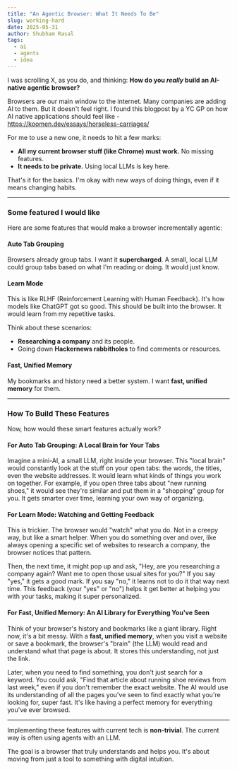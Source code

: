 ```yaml
---
title: "An Agentic Browser: What It Needs To Be"
slug: working-hard
date: 2025-05-31
author: Shubham Rasal
tags:
  - ai
  - agents
  - idea
---
```


I was scrolling X, as you do, and thinking: **How do you _really_ build an AI-native agentic browser?**

Browsers are our main window to the internet. Many companies are adding AI to them. But it doesn't feel right. I found this blogpost by a YC GP on how AI native applications should feel like - https://koomen.dev/essays/horseless-carriages/

For me to use a new one, it needs to hit a few marks:

- **All my current browser stuff (like Chrome) must work.** No missing features.
- **It needs to be private.** Using local LLMs is key here.

That's it for the basics. I'm okay with new ways of doing things, even if it means changing habits.

---

### Some featured I would like

Here are some features that would make a browser incrementally agentic:

#### Auto Tab Grouping

Browsers already group tabs. I want it **supercharged**. A small, local LLM could group tabs based on what I'm reading or doing. It would just know.

#### Learn Mode

This is like RLHF (Reinforcement Learning with Human Feedback). It's how models like ChatGPT got so good. This should be built into the browser. It would learn from my repetitive tasks.

Think about these scenarios:

- **Researching a company** and its people.
- Going down **Hackernews rabbitholes** to find comments or resources.

#### Fast, Unified Memory

My bookmarks and history need a better system. I want **fast, unified memory** for them.

---

### How To Build These Features

Now, how would these smart features actually work?

#### For Auto Tab Grouping: A Local Brain for Your Tabs

Imagine a mini-AI, a small LLM, right inside your browser. This "local brain" would constantly look at the stuff on your open tabs: the words, the titles, even the website addresses. It would learn what kinds of things you work on together. For example, if you open three tabs about "new running shoes," it would see they're similar and put them in a "shopping" group for you. It gets smarter over time, learning your own way of organizing.

#### For Learn Mode: Watching and Getting Feedback

This is trickier. The browser would "watch" what you do. Not in a creepy way, but like a smart helper. When you do something over and over, like always opening a specific set of websites to research a company, the browser notices that pattern.

Then, the next time, it might pop up and ask, "Hey, are you researching a company again? Want me to open those usual sites for you?" If you say "yes," it gets a good mark. If you say "no," it learns not to do it that way next time. This feedback (your "yes" or "no") helps it get better at helping you with your tasks, making it super personalized.

#### For Fast, Unified Memory: An AI Library for Everything You've Seen

Think of your browser's history and bookmarks like a giant library. Right now, it's a bit messy. With a **fast, unified memory**, when you visit a website or save a bookmark, the browser's "brain" (the LLM) would read and understand what that page is about. It stores this understanding, not just the link.

Later, when you need to find something, you don't just search for a keyword. You could ask, "Find that article about running shoe reviews from last week," even if you don't remember the exact website. The AI would use its understanding of all the pages you've seen to find exactly what you're looking for, super fast. It's like having a perfect memory for everything you've ever browsed.

---

Implementing these features with current tech is **non-trivial**. The current way is often using agents with an LLM.

The goal is a browser that truly understands and helps you. It's about moving from just a tool to something with digital intuition.